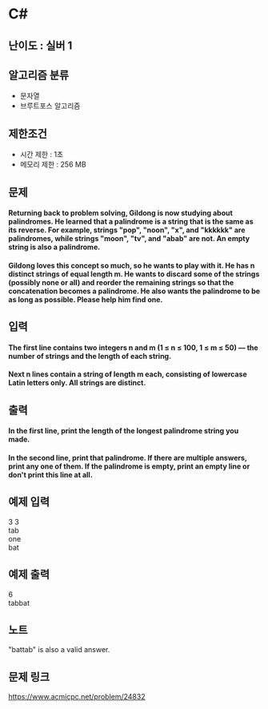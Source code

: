 # C#

## 난이도 : 실버 1

## 알고리즘 분류
  - 문자열
  - 브루트포스 알고리즘

## 제한조건
  - 시간 제한 : 1초
  - 메모리 제한 : 256 MB

## 문제
#### Returning back to problem solving, Gildong is now studying about palindromes. He learned that a palindrome is a string that is the same as its reverse. For example, strings "pop", "noon", "x", and "kkkkkk" are palindromes, while strings "moon", "tv", and "abab" are not. An empty string is also a palindrome.
#### Gildong loves this concept so much, so he wants to play with it. He has n distinct strings of equal length m. He wants to discard some of the strings (possibly none or all) and reorder the remaining strings so that the concatenation becomes a palindrome. He also wants the palindrome to be as long as possible. Please help him find one.

## 입력
#### The first line contains two integers n and m (1 ≤ n ≤ 100, 1 ≤ m ≤ 50) — the number of strings and the length of each string.
#### Next n lines contain a string of length m each, consisting of lowercase Latin letters only. All strings are distinct.

## 출력
#### In the first line, print the length of the longest palindrome string you made.
#### In the second line, print that palindrome. If there are multiple answers, print any one of them. If the palindrome is empty, print an empty line or don't print this line at all.

## 예제 입력
3 3<br/>
tab<br/>
one<br/>
bat<br/>

## 예제 출력
6<br/>
tabbat<br/>

## 노트
"battab" is also a valid answer.

## 문제 링크
https://www.acmicpc.net/problem/24832